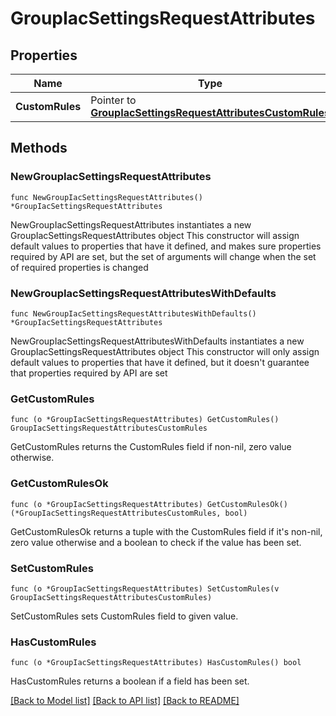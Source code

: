 # GroupIacSettingsRequestAttributes

## Properties

Name | Type | Description | Notes
------------ | ------------- | ------------- | -------------
**CustomRules** | Pointer to [**GroupIacSettingsRequestAttributesCustomRules**](GroupIacSettingsRequestAttributesCustomRules.md) |  | [optional] 

## Methods

### NewGroupIacSettingsRequestAttributes

`func NewGroupIacSettingsRequestAttributes() *GroupIacSettingsRequestAttributes`

NewGroupIacSettingsRequestAttributes instantiates a new GroupIacSettingsRequestAttributes object
This constructor will assign default values to properties that have it defined,
and makes sure properties required by API are set, but the set of arguments
will change when the set of required properties is changed

### NewGroupIacSettingsRequestAttributesWithDefaults

`func NewGroupIacSettingsRequestAttributesWithDefaults() *GroupIacSettingsRequestAttributes`

NewGroupIacSettingsRequestAttributesWithDefaults instantiates a new GroupIacSettingsRequestAttributes object
This constructor will only assign default values to properties that have it defined,
but it doesn't guarantee that properties required by API are set

### GetCustomRules

`func (o *GroupIacSettingsRequestAttributes) GetCustomRules() GroupIacSettingsRequestAttributesCustomRules`

GetCustomRules returns the CustomRules field if non-nil, zero value otherwise.

### GetCustomRulesOk

`func (o *GroupIacSettingsRequestAttributes) GetCustomRulesOk() (*GroupIacSettingsRequestAttributesCustomRules, bool)`

GetCustomRulesOk returns a tuple with the CustomRules field if it's non-nil, zero value otherwise
and a boolean to check if the value has been set.

### SetCustomRules

`func (o *GroupIacSettingsRequestAttributes) SetCustomRules(v GroupIacSettingsRequestAttributesCustomRules)`

SetCustomRules sets CustomRules field to given value.

### HasCustomRules

`func (o *GroupIacSettingsRequestAttributes) HasCustomRules() bool`

HasCustomRules returns a boolean if a field has been set.


[[Back to Model list]](../README.md#documentation-for-models) [[Back to API list]](../README.md#documentation-for-api-endpoints) [[Back to README]](../README.md)


